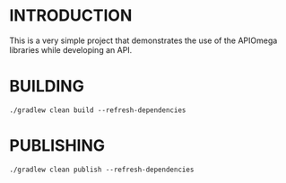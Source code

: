 INTRODUCTION
============

This is a very simple project that demonstrates the use of the APIOmega
libraries while developing an API.

BUILDING
========

```
./gradlew clean build --refresh-dependencies
```

PUBLISHING
==========

```
./gradlew clean publish --refresh-dependencies
```
